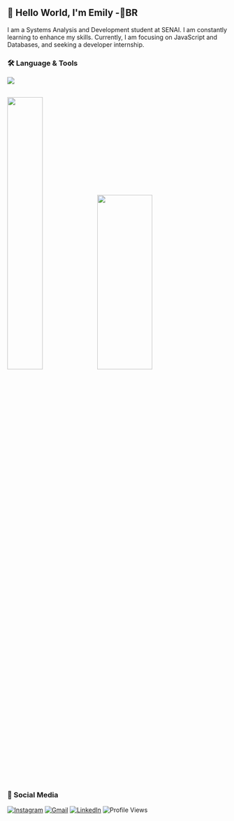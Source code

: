 <h2>👋 Hello World, I'm Emily -📍BR </h2>
I am a Systems Analysis and Development student at SENAI. I am constantly learning to enhance my skills. Currently, I am focusing on JavaScript and Databases, and seeking a developer internship.

### 🛠️ Language & Tools

<div align="left">
  <img src="https://skillicons.dev/icons?i=js,html,css,nodejs,git,vscode,figma" />
</div>

##

<div >
  <img width="40%" src="https://github-readme-stats.vercel.app/api/top-langs/?username=emilysouza22&layout=donut&hide_border=true&title_color=9966CC&text_color=8e7cc3&bg_color=0d1117" />
  <img width="50%" height="400px" src="https://github-readme-stats.vercel.app/api?username=emilysouza22&show_icons=true&count_private=true&hide_border=true&title_color=9966CC&icon_color=4B0082&text_color=8e7cc3&bg_color=0d1117" /> 
</div>

##

### 💬 Social Media

[![Instagram](https://img.shields.io/badge/Instagram-555555?style=for-the-badge&logo=instagram&logoColor=7E5ABF)](https://www.instagram.com/izwmy/)
[![Gmail](https://img.shields.io/badge/Gmail-555555?style=for-the-badge&logo=gmail&logoColor=7E5ABF)](mailto:emilyseafonso@gmail.com)
[![LinkedIn](https://img.shields.io/badge/LinkedIn-555555?style=for-the-badge&logo=linkedin&logoColor=8A2BE2)](https://www.linkedin.com/in/emilydesouza22/)
![Profile Views](https://komarev.com/ghpvc/?username=emilysouza22&style=for-the-badge&color=7E5ABF)

